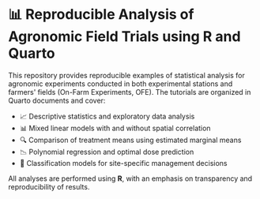 # 📊 Reproducible Analysis of Agronomic Field Trials using R and Quarto

This repository provides reproducible examples of statistical analysis for
agronomic experiments conducted in both experimental stations and farmers'
fields (On-Farm Experiments, OFE). The tutorials are organized in Quarto
documents and cover:

- 📈 Descriptive statistics and exploratory data analysis
- 📊 Mixed linear models with and without spatial correlation
- 🔍 Comparison of treatment means using estimated marginal means
- 📉 Polynomial regression and optimal dose prediction
- 🧭 Classification models for site-specific management decisions

All analyses are performed using **R**, with an emphasis on transparency and reproducibility of results.
